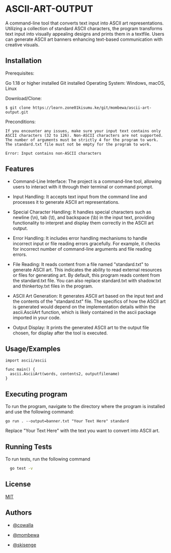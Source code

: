 
# ASCII-ART-OUTPUT

A command-line tool that converts text input into ASCII art representations. Utilizing a collection of standard ASCII characters, the program transforms text input into visually appealing designs and prints them in a textfile. Users can generate ASCII art banners enhancing text-based communication with creative visuals.


## Installation

Prerequisites:

Go 1.18 or higher installed
Git installed
Operating System: Windows, macOS, Linux

Download/Clone:
```
$ git clone https://learn.zone01kisumu.ke/git/mombewa/ascii-art-output.git
```

Preconditions:
```
If you encounter any issues, make sure your input text contains only ASCII characters (32 to 126). Non-ASCII characters are not supported. The number of arguments must be strictly 4 for the program to work. The standard.txt file must not be empty for the program to work.

Error: Input contains non-ASCII characters

```

## Features

- Command-Line Interface: The project is a command-line tool, allowing users to interact with it through their terminal or command prompt.

- Input Handling: It accepts text input from the command line and processes it to generate ASCII art representations.

- Special Character Handling: It handles special characters such as newline (\n), tab (\t), and backspace (\b) in the input text, providing functionality to interpret and display them correctly in the ASCII art output.

- Error Handling: It includes error handling mechanisms to handle incorrect input or file reading errors gracefully. For example, it checks for incorrect number of command-line arguments and file reading errors.

- File Reading: It reads content from a file named "standard.txt" to generate ASCII art. This indicates the ability to read external resources or files for generating art. By default, this program reads content from the standard.txt file. You can also replace standard.txt with shadow.txt and thinkertoy.txt files in the program.

- ASCII Art Generation: It generates ASCII art based on the input text and the contents of the "standard.txt" file. The specifics of how the ASCII art is generated would depend on the implementation details within the ascii.AsciiArt function, which is likely contained in the ascii package imported in your code.

- Output Display: It prints the generated ASCII art to the output file chosen, for display after the tool is executed.


## Usage/Examples

```golang
import ascii/ascii

func main() {
  ascii.AsciiArt(words, contents2, outputfilename)
}
```

## Executing program

To run the program, navigate to the directory where the program is installed and use the following command:

``` go run . --output=banner.txt "Your Text Here" standard ```

Replace "Your Text Here" with the text you want to convert into ASCII art.

## Running Tests

To run tests, run the following command

```bash
  go test -v
```

## License

[MIT](https://choosealicense.com/licenses/mit/)




## Authors

- [@cowalla](https://learn.zone01kisumu.ke/git/cowalla)

- [@mombewa](https://learn.zone01kisumu.ke/git/mombewa)

- [@skisenge](https://learn.zone01kisumu.ke/git/skisenge)

